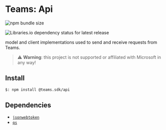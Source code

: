 # Teams: Api

![npm bundle size](https://img.shields.io/bundlephobia/min/%40teams.sdk%2Fapi)

![Libraries.io dependency status for latest release](https://img.shields.io/librariesio/release/npm/%40teams.sdk%2Fapi)

model and client implementations used to send and receive requests from Teams.

> ⚠️ **Warning**: this project is not supported or affiliated with Microsoft in any way!

## Install

```bash
$: npm install @teams.sdk/api
```

## Dependencies

-   [`jsonwebtoken`](https://www.npmjs.com/package/jsonwebtoken)
-   [`qs`](https://www.npmjs.com/package/qs)
